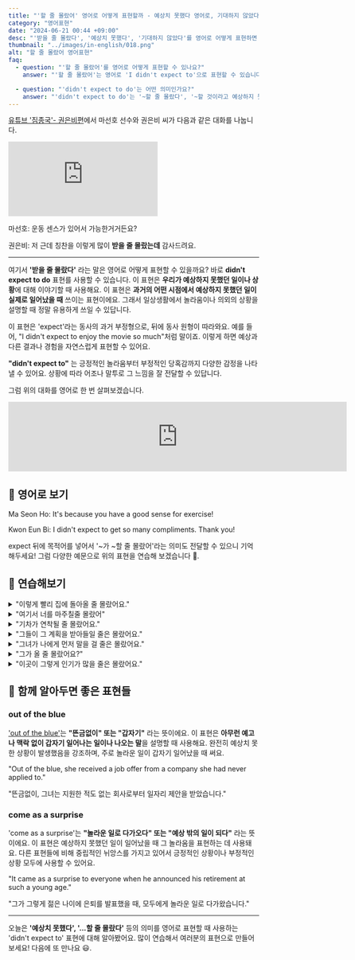 ```yaml
---
title: "'할 줄 몰랐어' 영어로 어떻게 표현할까 - 예상치 못했다 영어로, 기대하지 않았다 영어로"
category: "영어표현"
date: "2024-06-21 00:44 +09:00"
desc: "'받을 줄 몰랐다', '예상치 못했다', '기대하지 않았다'를 영어로 어떻게 표현하면 좋을까요? '칭찬을 이렇게 많이 받을 줄 몰랐어요', '칭찬을 예상치 못했어요' 등을 영어로 표현하는 법을 배워봅시다. 다양한 예문을 통해서 연습하고 본인의 표현으로 만들어 보세요."
thumbnail: "../images/in-english/018.png"
alt: "할 줄 몰랐어 영어표현"
faq:
  - question: "'할 줄 몰랐어'를 영어로 어떻게 표현할 수 있나요?"
    answer: "'할 줄 몰랐어'는 영어로 'I didn't expect to'으로 표현할 수 있습니다. 이 표현은 예상치 못한 상황이나 결과를 나타낼 때 사용됩니다. 예를 들어, '칭찬을 이렇게 많이 받을 줄 몰랐는데'는 'I didn't expect to get so many compliments'로 번역할 수 있습니다."

  - question: "'didn't expect to do'는 어떤 의미인가요?"
    answer: "'didn't expect to do'는 '~할 줄 몰랐다', '~할 것이라고 예상하지 못했다'라는 의미입니다. 이 표현은 예상치 못한 일이 일어났을 때 사용하며, 놀람이나 의외의 상황을 표현할 때 자주 쓰입니다. 'expect' 뒤에 목적어를 넣어 '~가 ~할 줄 몰랐어'라는 의미로도 사용할 수 있습니다."
---
```


[유튜브 '짐종국'- 권은비편](https://www.youtube.com/watch?v=jJh4UARR4bE&t=1534s)에서 마선호 선수와 권은비 씨가 다음과 같은 대화를 나눕니다.

<iframe class="youtube" src="https://www.youtube.com/embed/jJh4UARR4bE?si=pMZ5UubA5SnJ4UNS" title="YouTube video player" frameborder="0" allow="accelerometer; autoplay; clipboard-write; encrypted-media; gyroscope; picture-in-picture; web-share" referrerpolicy="strict-origin-when-cross-origin" allowfullscreen></iframe>

마선호: 운동 센스가 있어서 가능한거거든요?

권은비: 저 근데 칭찬을 이렇게 많이 **받을 줄 몰랐는데** 감사드려요.

---

여기서 **'받을 줄 몰랐다'** 라는 말은 영어로 어떻게 표현할 수 있을까요? 바로 **didn't expect to do** 표현를 사용할 수 있습니다. 이 표현은 **우리가 예상하지 못했던 일이나 상황**에 대해 이야기할 때 사용해요. 이 표현은 **과거의 어떤 시점에서 예상하지 못했던 일이 실제로 일어났을 때** 쓰이는 표현이에요. 그래서 일상생활에서 놀라움이나 의외의 상황을 설명할 때 정말 유용하게 쓰일 수 있답니다.

이 표현은 'expect'라는 동사의 과거 부정형으로, 뒤에 동사 원형이 따라와요. 예를 들어, "I didn't expect to enjoy the movie so much"처럼 말이죠. 이렇게 하면 예상과 다른 결과나 경험을 자연스럽게 표현할 수 있어요.

**"didn't expect to"** 는 긍정적인 놀라움부터 부정적인 당혹감까지 다양한 감정을 나타낼 수 있어요. 상황에 따라 어조나 말투로 그 느낌을 잘 전달할 수 있답니다.

그럼 위의 대화를 영어로 한 번 살펴보겠습니다.

<iframe src="https://ads-partners.coupang.com/widgets.html?id=819055&template=carousel&trackingCode=AF7855282&subId=&width=680&height=140&tsource=" width="680" height="140" frameborder="0" scrolling="no" referrerpolicy="unsafe-url" browsingtopics></iframe>

## 📖 영어로 보기

Ma Seon Ho: It's because you have a good sense for exercise!

Kwon Eun Bi: I didn't expect to get so many compliments. Thank you!

expect 뒤에 목적어를 넣어서 '~가 ~할 줄 몰랐어'라는 의미도 전달할 수 있으니 기억해두세요! 그럼 다양한 예문으로 위의 표현을 연습해 보겠습니다 🚀.

## 💬 연습해보기

<details>
<summary>"이렇게 빨리 집에 돌아올 줄 몰랐어요."</summary>
<span>"I didn't expect to be home so early."</span>
</details>

<details>
<summary>"여기서 너를 마주칠줄 몰랐어"</summary>
<span>"I didn't expect to run into you here."</span>
</details>

<details>
<summary>"기차가 연착될 줄 몰랐어요."</summary>
<span>"I didn't expect the train to be delayed."</span>
</details>

<details>
<summary>"그들이 그 계획을 받아들일 줄은 몰랐어요."</summary>
<span>"I didn't expect them to accept the plan."</span>
</details>

<details>
<summary>"그녀가 나에게 먼저 말을 걸 줄은 몰랐어요."</summary>
<span>"I didn't expect her to talk to me first."</span>
</details>

<details>
<summary>"그가 올 줄 몰랐어요?"</summary>
<span>"Didn't you expect him to come?"</span>
</details>

<details>
<summary>"이곳이 그렇게 인기가 많을 줄은 몰랐어요."</summary>
<span>"I didn't expect this place to be so popular."</span>
</details>

## 🤝 함께 알아두면 좋은 표현들

### out of the blue

['out of the blue'](/blog/in-english/045.out-of-the-blue/)는 **"뜬금없이" 또는 "갑자기"** 라는 뜻이에요. 이 표현은 **아무런 예고나 맥락 없이 갑자기 일어나는 일이나 나오는 말**을 설명할 때 사용해요. 완전히 예상치 못한 상황이 발생했음을 강조하며, 주로 놀라운 일이 갑자기 일어났을 때 써요.

"Out of the blue, she received a job offer from a company she had never applied to."

"뜬금없이, 그녀는 지원한 적도 없는 회사로부터 일자리 제안을 받았습니다."

### come as a surprise

'come as a surprise'는 **"놀라운 일로 다가오다" 또는 "예상 밖의 일이 되다"** 라는 뜻이에요. 이 표현은 예상하지 못했던 일이 일어났을 때 그 놀라움을 표현하는 데 사용돼요. 다른 표현들에 비해 중립적인 뉘앙스를 가지고 있어서 긍정적인 상황이나 부정적인 상황 모두에 사용할 수 있어요.

"It came as a surprise to everyone when he announced his retirement at such a young age."

"그가 그렇게 젊은 나이에 은퇴를 발표했을 때, 모두에게 놀라운 일로 다가왔습니다."

---

오늘은 **'예상치 못했다', '...할 줄 몰랐다'** 등의 의미를 영어로 표현할 때 사용하는 'didn't expect to' 표현에 대해 알아봤어요. 많이 연습해서 여러분의 표현으로 만들어 보세요! 다음에 또 만나요 😃.
